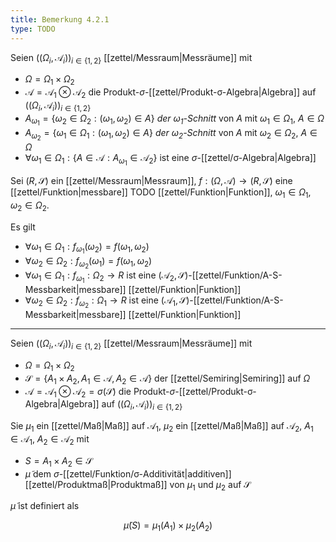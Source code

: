 ```yaml
---
title: Bemerkung 4.2.1
type: TODO
---
```


Seien $((\Omega_i, \mathcal{A}_i))_{i \in \{ 1, 2 \}}$ [[zettel/Messraum|Messräume]] mit
- $\Omega = \Omega_1 \times \Omega_2$
- $\mathcal{A} = \mathcal{A}_1 \otimes \mathcal{A}_2$ die Produkt-$\sigma$-[[zettel/Produkt-σ-Algebra|Algebra]] auf $((\Omega_i, \mathcal{A}_i))_{i \in \{ 1, 2 \}}$
- $A_{\omega_1} = \{ \omega_2 \in \Omega_2 : (\omega_1, \omega_2) \in A \}$ *der $\omega_1$-Schnitt* von $A$ mit $\omega_1 \in \Omega_1$, $A \in \Omega$
- $A_{\omega_2} = \{ \omega_1 \in \Omega_1 : (\omega_1, \omega_2) \in A \}$ *der $\omega_2$-Schnitt* von $A$ mit $\omega_2 \in \Omega_2$, $A \in \Omega$
- $\forall \omega_1 \in \Omega_1 : \{ A \in \mathcal{A} : A_{\omega_1} \in \mathcal{A}_2 \}$ ist eine $\sigma$-[[zettel/σ-Algebra|Algebra]]

Sei $(R, \mathscr{S})$ ein [[zettel/Messraum|Messraum]], $f : (\Omega, \mathcal{A}) \to (R, \mathscr{S})$ eine [[zettel/Funktion|messbare]] TODO [[zettel/Funktion|Funktion]], $\omega_1 \in \Omega_1$, $\omega_2 \in \Omega_2$.

Es gilt
- $\forall \omega_1 \in \Omega_1 : f_{\omega_1}(\omega_2) = f(\omega_1, \omega_2)$
- $\forall \omega_2 \in \Omega_2 : f_{\omega_2}(\omega_1) = f(\omega_1, \omega_2)$
- $\forall \omega_1 \in \Omega_1 : f_{\omega_1} : \Omega_2 \to R$ ist eine $(\mathcal{A}_2, \mathscr{S})$-[[zettel/Funktion/A-S-Messbarkeit|messbare]] [[zettel/Funktion|Funktion]]
- $\forall \omega_2 \in \Omega_2 : f_{\omega_2} : \Omega_1 \to R$ ist eine $(\mathcal{A}_1, \mathscr{S})$-[[zettel/Funktion/A-S-Messbarkeit|messbare]] [[zettel/Funktion|Funktion]]

---

Seien $((\Omega_i, \mathcal{A}_i))_{i \in \{ 1, 2 \}}$ [[zettel/Messraum|Messräume]] mit
- $\Omega = \Omega_1 \times \Omega_2$
- $\mathscr{S} = \{ A_1 \times A_2, A_1 \in \mathcal{A}, A_2 \in \mathcal{A} \}$ der [[zettel/Semiring|Semiring]] auf $\Omega$
- $\mathcal{A} = \mathcal{A}_1 \otimes \mathcal{A}_2 = \sigma(\mathscr{S})$ die Produkt-$\sigma$-[[zettel/Produkt-σ-Algebra|Algebra]] auf $((\Omega_i, \mathcal{A}_i))_{i \in \{ 1, 2 \}}$

Sie $\mu_1$ ein [[zettel/Maß|Maß]] auf $\mathcal{A}_1$, $\mu_2$ ein [[zettel/Maß|Maß]] auf $\mathcal{A}_2$, $A_1 \in \mathcal{A}_1$, $A_2 \in \mathcal{A}_2$ mit
- $S = A_1 \times A_2 \in \mathscr{S}$
- $\tilde{\mu}$ dem $\sigma$-[[zettel/Funktion/σ-Additivität|additiven]] [[zettel/Produktmaß|Produktmaß]] von $\mu_1$ und $\mu_2$ auf $\mathscr{S}$

$\tilde{\mu}$ ist definiert als

$$
	\tilde{\mu}(S) = \mu_1(A_1) \times \mu_2(A_2)
$$